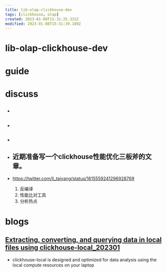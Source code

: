 ```yaml
---
title: lib-olap-clickhouse-dev
tags: [clickhouse, olap]
created: 2023-01-08T15:31:25.315Z
modified: 2023-01-08T15:31:39.189Z
---
```


# lib-olap-clickhouse-dev

# guide

# discuss
- ## 

- ## 

- ## 

- ## 近期准备写一个clickhouse性能优化三板斧的文章。
- https://twitter.com/li_taiyang/status/1615559241296928769
  1. 反编译
  2. 性能比对工具
  3. 分析热点

# blogs

## [Extracting, converting, and querying data in local files using clickhouse-local_202301](https://clickhouse.com/blog/extracting-converting-querying-local-files-with-sql-clickhouse-local?utm_source=hackernewsletter&utm_medium=email&utm_term=show_hn)

- clickhouse-local is designed and optimized for data analysis using the local compute resources on your laptop
